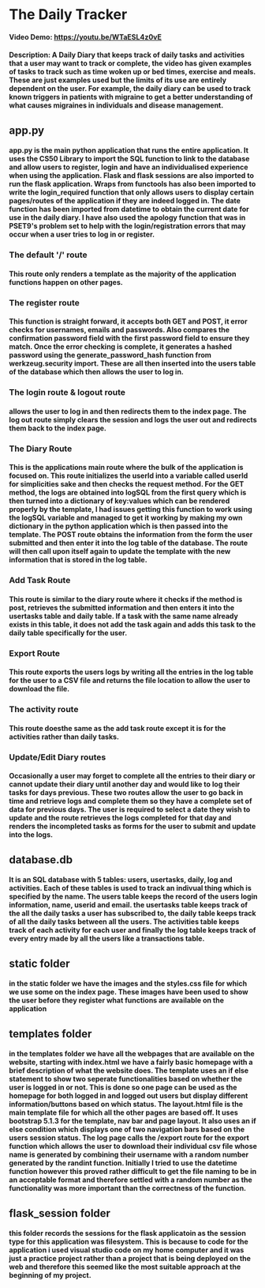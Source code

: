 # The Daily Tracker
#### Video Demo:  https://youtu.be/WTaESL4z0vE
#### Description: A Daily Diary that keeps track of daily tasks and activities that a user may want to track or complete, the video has given examples of tasks to track such as time woken up or bed times, exercise and meals. These are just examples used but the limits of its use are entirely dependent on the user. For example, the daily diary can be used to track known triggers in patients with migraine to get a better understanding of what causes migraines in individuals and disease management. 

## app.py
#### app.py is the main python application that runs the entire application. It uses the CS50 Library to import the SQL function to link to the database and allow users to register, login and have an individualised experience when using the application. Flask and flask sessions are also imported to run the flask application. Wraps from functools has also been imported to write the login_required function that only allows users to display certain pages/routes of the application if they are indeed logged in. The date function has been imported from datetime to obtain the current date for use in the daily diary. I have also used the apology function that was in PSET9's problem set to help with the login/registration errors that may occur when a user tries to log in or register. 

### The default '/' route 
#### This route only renders a template as the majority of the application functions happen on other pages. 

### The register route
#### This function is straight forward, it accepts both GET and POST, it error checks for usernames, emails and passwords. Also compares the confirmation password field with the first password field to ensure they match. Once the error checking is complete, it generates a hashed password using the generate_password_hash function from werkzeug.security import. These are all then inserted into the users table of the database which then allows the user to log in. 

### The login route & logout route
#### allows the user to log in and then redirects them to the index page. The log out route simply clears the session and logs the user out and redirects them back to the index page. 

### The Diary Route
#### This is the applications main route where the bulk of the application is focused on. This route initializes the userId into a variable called userId for simplicities sake and then checks the request method. For the GET method, the logs are obtained into logSQL from the first query which is then turned into a dictionary of key:values which can be rendered properly by the template, I had issues getting this function to work using the logSQL variable and managed to get it working by making my own dictionary in the python application which is then passed into the template. The POST route obtains the information from the form the user submitted and then enter it into the log table of the database. The route will then call upon itself again to update the template with the new information that is stored in the log table.

### Add Task Route
#### This route is similar to the diary route where it checks if the method is post, retrieves the submitted information and then enters it into the usertasks table and daily table. If a task with the same name already exists in this table, it does not add the task again and adds this task to the daily table specifically for the user. 

### Export Route
#### This route exports the users logs by writing all the entries in the log table for the user to a CSV file and returns the file location to allow the user to download the file. 

### The activity route
#### This route doesthe same as the add task route except it is for the activities rather than daily tasks.

### Update/Edit Diary  routes
#### Occasionally a user may forget to complete all the entries to their diary or cannot update their diary until another day and would like to log their tasks for days previous. These two routes allow the user to go back in time and retrieve logs and complete them so they have a complete set of data for previous days. The user is required to select a date they wish to update and the route retrieves the logs completed for that day and renders the incompleted tasks as forms for the user to submit and update into the logs. 

## database.db
#### It is an SQL database with 5 tables: users, usertasks, daily, log and activities. Each of these tables is used to track an indivual thing which is specified by the name. The users table keeps the record of the users login information, name, userid and email. the usertasks table keeps track of the all the daily tasks a user has subscribed to, the daily table keeps track of all the daily tasks between all the users. The activities table keeps track of each activity for each user and finally the log table keeps track of every entry made by all the users like a transactions table. 

## static folder
#### in the static folder we have the images and the styles.css file for which we use some on the index page. These images have been used to show the user before they register what functions are available on the application

## templates folder
#### in the templates folder we have all the webpages that are available on the website, starting with index.html we have a fairly basic homepage with a brief description of what the website does. The template uses an if else statement to show two seperate functionalities based on whether the user is logged in or not. This is done so one page can be used as the homepage for both logged in and logged out users but display different information/buttons based on which status. The layout.html file is the main template file for which all the other pages are based off. It uses bootstrap 5.1.3 for the template, nav bar and page layout. It also uses an if else condition which displays one of two navigation bars based on the users session status. The log page calls the /export route for the export function which allows the user to download their individual csv file whose name is generated by combining their username with a random number generated by the randint function. Initially I tried to use the datetime function however this proved rather difficult to get the file naming to be in an acceptable format and therefore settled with a random number as the functionality was more important than the correctness of the function. 

## flask_session folder
#### this folder records the sessions for the flask applicatoin as the session type for this application was filesystem. This is because to code for the application i used visual studio code on my home computer and it was just a practice project rather than a project that is being deployed on the web and therefore this seemed like the most suitable approach at the beginning of my project. 